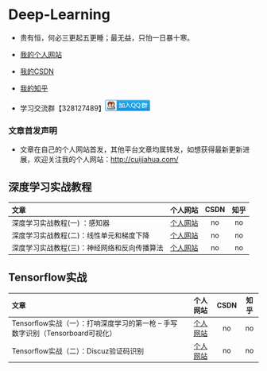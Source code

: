 # Deep-Learning

* 贵有恒，何必三更起五更睡；最无益，只怕一日暴十寒。<br>

* [我的个人网站](http://cuijiahua.com/ "悬停显示")<br>

* [我的CSDN](http://blog.csdn.net/c406495762 "悬停显示")<br>

* [我的知乎](https://www.zhihu.com/people/Jack--Cui/activities "悬停显示")<br>

* 学习交流群【328127489】<a target="_blank" href="//shang.qq.com/wpa/qunwpa?idkey=e70f3fcff3761450fda9b43eadc1910dac308a962ef9e3e87941cd2c681c4bb4"><img border="0" src="https://github.com/Jack-Cherish/Pictures/blob/master/qqgroup.png" alt="Coder" title="Coder"></a><br>

### 文章首发声明

* 文章在自己的个人网站首发，其他平台文章均属转发，如想获得最新更新进展，欢迎关注我的个人网站：http://cuijiahua.com/

## 深度学习实战教程
|   文章   |  个人网站  |    CSDN    |    知乎    |
| :------  | :--------: | :--------: | :--------: |
| 深度学习实战教程(一) ：感知器 | [个人网站](https://cuijiahua.com/blog/2018/10/dl-7.html "悬停显示") | no | no |
| 深度学习实战教程(二)：线性单元和梯度下降 | [个人网站](https://cuijiahua.com/blog/2018/11/dl-8.html "悬停显示") | no | no |
| 深度学习实战教程(三)：神经网络和反向传播算法 | [个人网站](https://cuijiahua.com/blog/2018/11/dl-9.html "悬停显示") | no | no |

## Tensorflow实战

|   文章   |  个人网站  |    CSDN    |    知乎    |
| :------  | :--------: | :--------: | :--------: |
| Tensorflow实战（一）：打响深度学习的第一枪 – 手写数字识别（Tensorboard可视化） | [个人网站](http://cuijiahua.com/blog/2018/01/dl_4.html "悬停显示") | no | no |
| Tensorflow实战（二）：Discuz验证码识别 | [个人网站](http://cuijiahua.com/blog/2018/01/dl_5.html "悬停显示") | no | no |